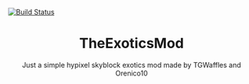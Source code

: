 [![Build Status](https://ci.thom.club:8080/buildStatus/icon?job=TheExoticsMod/master)](https://ci.thom.club/job/TheExoticsMod/job/master)

<h1 align="center">TheExoticsMod</h1>

<p align="center">Just a simple hypixel skyblock exotics mod made by TGWaffles and Orenico10</p>

